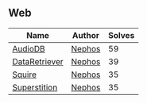 ## Web
| Name                         | Author                                             | Solves |
|------------------------------|----------------------------------------------------|--------|
| [AudioDB](audiodb)                  | [Nephos](https://github.com/HaraldMR) | 59     |
| [DataRetriever](DataRetriever)      | [Nephos](https://github.com/HaraldMR) | 39     |
| [Squire](squire)                    | [Nephos](https://github.com/HaraldMR) | 35     |
| [Superstition](superstition)        | [Nephos](https://github.com/HaraldMR) | 35     |